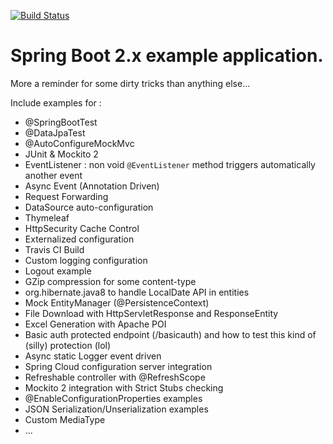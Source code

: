 [![Build Status](https://github.com/mpalourdio/SpringBootTemplate/workflows/CI/badge.svg?branch=master)](https://github.com/mpalourdio/SpringBootTemplate/actions)

Spring Boot 2.x example application.
=======================================

More a reminder for some dirty tricks than anything else...

Include examples for :
- @SpringBootTest
- @DataJpaTest
- @AutoConfigureMockMvc
- JUnit & Mockito 2
- EventListener : non void ``@EventListener`` method triggers automatically another event
- Async Event (Annotation Driven)
- Request Forwarding
- DataSource auto-configuration
- Thymeleaf
- HttpSecurity Cache Control
- Externalized configuration
- Travis CI Build
- Custom logging configuration
- Logout example
- GZip compression for some content-type
- org.hibernate.java8 to handle LocalDate API in entities
- Mock EntityManager (@PersistenceContext)
- File Download with HttpServletResponse and ResponseEntity
- Excel Generation with Apache POI
- Basic auth protected endpoint (/basicauth) and how to test this kind of (silly) protection (lol)
- Async static Logger event driven
- Spring Cloud configuration server integration
- Refreshable controller with @RefreshScope
- Mockito 2 integration with Strict Stubs checking
- @EnableConfigurationProperties examples
- JSON Serialization/Unserialization examples
- Custom MediaType
- ...


